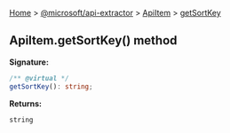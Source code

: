 [Home](./index) &gt; [@microsoft/api-extractor](./api-extractor.md) &gt; [ApiItem](./api-extractor.apiitem.md) &gt; [getSortKey](./api-extractor.apiitem.getsortkey.md)

## ApiItem.getSortKey() method


<b>Signature:</b>

```typescript
/** @virtual */
getSortKey(): string;
```
<b>Returns:</b>

`string`

